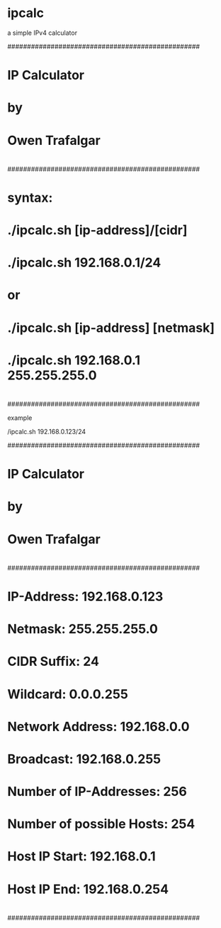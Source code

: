 # ipcalc

a simple IPv4 calculator

#################################################
#                                               #
#                 IP Calculator                 #
#                                               #
#                       by                      #
#                                               #
#                Owen Trafalgar                 #
#                                               #
#################################################
#                                               #
# syntax:                                       #
#                                               #
# ./ipcalc.sh [ip-address]/[cidr]               #
# ./ipcalc.sh 192.168.0.1/24                    #
#                                               #
# or                                            #
#                                               #
# ./ipcalc.sh [ip-address] [netmask]            #
# ./ipcalc.sh 192.168.0.1 255.255.255.0         #
#                                               #
#################################################


example

/ipcalc.sh 192.168.0.123/24 

#################################################
#                                               #
#                 IP Calculator                 #
#                                               #
#                       by                      #
#                                               #
#                Owen Trafalgar                 #
#                                               #
#################################################
#                                               #
# IP-Address:                   192.168.0.123   #
# Netmask:                      255.255.255.0   #
# CIDR Suffix:                  24              #
# Wildcard:                     0.0.0.255       #
# Network Address:              192.168.0.0     #
# Broadcast:                    192.168.0.255   #
# Number of IP-Addresses:       256             #
# Number of possible Hosts:     254             #
# Host IP Start:                192.168.0.1     #
# Host IP End:                  192.168.0.254   #
#                                               #
#################################################


